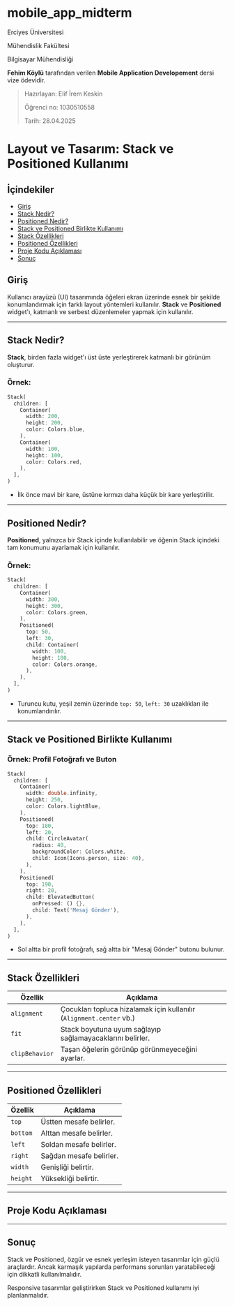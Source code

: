 # mobile_app_midterm

Erciyes Üniversitesi

Mühendislik Fakültesi

Bilgisayar Mühendisliği

**Fehim Köylü** tarafından verilen **Mobile Application Developement** dersi vize ödevidir.
> Hazırlayan: Elif İrem Keskin
> 
> Öğrenci no: 1030510558
> 
> Tarih: 28.04.2025

# Layout ve Tasarım: Stack ve Positioned Kullanımı

## İçindekiler
- [Giriş](#giriş)
- [Stack Nedir?](#stack-nedir)
- [Positioned Nedir?](#positioned-nedir)
- [Stack ve Positioned Birlikte Kullanımı](#stack-ve-positioned-birlikte-kullanımı)
- [Stack Özellikleri](#stack-özellikleri)
- [Positioned Özellikleri](#positioned-özellikleri)
- [Proje Kodu Açıklaması](#proje-kodu-açıklaması)
- [Sonuç](#sonuç)

## Giriş

Kullanıcı arayüzü (UI) tasarımında öğeleri ekran üzerinde esnek bir şekilde konumlandırmak için farklı layout yöntemleri kullanılır. **Stack** ve **Positioned** widget'ı, katmanlı ve serbest düzenlemeler yapmak için kullanılır.

---

## Stack Nedir?

**Stack**, birden fazla widget'ı üst üste yerleştirerek katmanlı bir görünüm oluşturur.

### Örnek:

```dart
Stack(
  children: [
    Container(
      width: 200,
      height: 200,
      color: Colors.blue,
    ),
    Container(
      width: 100,
      height: 100,
      color: Colors.red,
    ),
  ],
)
```

- İlk önce mavi bir kare, üstüne kırmızı daha küçük bir kare yerleştirilir.

---

## Positioned Nedir?

**Positioned**, yalnızca bir Stack içinde kullanılabilir ve öğenin Stack içindeki tam konumunu ayarlamak için kullanılır.

### Örnek:

```dart
Stack(
  children: [
    Container(
      width: 300,
      height: 300,
      color: Colors.green,
    ),
    Positioned(
      top: 50,
      left: 30,
      child: Container(
        width: 100,
        height: 100,
        color: Colors.orange,
      ),
    ),
  ],
)
```

- Turuncu kutu, yeşil zemin üzerinde `top: 50`, `left: 30` uzaklıkları ile konumlandırılır.

---

## Stack ve Positioned Birlikte Kullanımı

### Örnek: Profil Fotoğrafı ve Buton

```dart
Stack(
  children: [
    Container(
      width: double.infinity,
      height: 250,
      color: Colors.lightBlue,
    ),
    Positioned(
      top: 180,
      left: 20,
      child: CircleAvatar(
        radius: 40,
        backgroundColor: Colors.white,
        child: Icon(Icons.person, size: 40),
      ),
    ),
    Positioned(
      top: 190,
      right: 20,
      child: ElevatedButton(
        onPressed: () {},
        child: Text('Mesaj Gönder'),
      ),
    ),
  ],
)
```

- Sol altta bir profil fotoğrafı, sağ altta bir "Mesaj Gönder" butonu bulunur.

---

## Stack Özellikleri

| Özellik     | Açıklama |
| ------------- | ---------- |
| `alignment`   | Çocukları topluca hizalamak için kullanılır (`Alignment.center` vb.) |
| `fit`         | Stack boyutuna uyum sağlayıp sağlamayacaklarını belirler. |
| `clipBehavior`| Taşan öğelerin görünüp görünmeyeceğini ayarlar. |

---

## Positioned Özellikleri

| Özellik   | Açıklama |
| ----------- | --------- |
| `top`       | Üstten mesafe belirler. |
| `bottom`    | Alttan mesafe belirler. |
| `left`      | Soldan mesafe belirler. |
| `right`     | Sağdan mesafe belirler. |
| `width`     | Genişliği belirtir. |
| `height`    | Yüksekliği belirtir. |

---

## Proje Kodu Açıklaması

---

## Sonuç

Stack ve Positioned, özgür ve esnek yerleşim isteyen tasarımlar için güçlü araçlardır. Ancak karmaşık yapılarda performans sorunları yaratabileceği için dikkatli kullanılmalıdır.

Responsive tasarımlar geliştirirken Stack ve Positioned kullanımı iyi planlanmalıdır.
